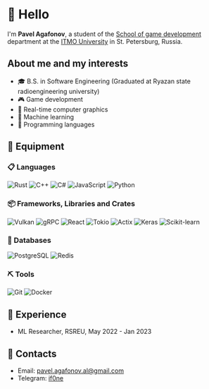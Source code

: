 # 👋 Hello

I'm **Pavel Agafonov**, a student of the [School of game development](https://itmo.games/) department at the [ITMO University](https://en.itmo.ru/en/) in St. Petersburg, Russia.

## About me and my interests

- 🎓 B.S. in Software Engineering (Graduated at Ryazan state radioengineering university)
- 🎮 Game development
- 🌋 Real-time computer graphics
- 🧠 Machine learning
- 📕 Programming languages

## 🎒 Equipment

### 📋 Languages

![Rust](https://img.shields.io/badge/Rust-caf0f8?logo=rust&style=for-the-badge&logoColor=black)
![C++](https://img.shields.io/badge/C++-ade8f4?logo=c%2B%2B&style=for-the-badge&logoColor=black)
![C#](https://img.shields.io/badge/C%23-90e0ef?&logo=csharp&style=for-the-badge&logoColor=black)
![JavaScript](https://img.shields.io/badge/JavaScript-48cae4?&logo=javascript&style=for-the-badge&logoColor=white)
![Python](https://img.shields.io/badge/python-00b4d8?&logo=python&style=for-the-badge&logoColor=white)

### 📦 Frameworks, Libraries and Crates

![Vulkan](https://img.shields.io/badge/Vulkan-9b2226?logo=vulkan&style=for-the-badge&logoColor=white)
![gRPC](https://img.shields.io/badge/gRPC-0a9396?logo=grpc&style=for-the-badge&logoColor=white)
![React](https://img.shields.io/badge/React-94d2bd?logo=React&style=for-the-badge&logoColor=black)
![Tokio](https://img.shields.io/badge/Tokio-e9d8a6?logo=Tokio&style=for-the-badge&logoColor=black)
![Actix](https://img.shields.io/badge/Actix-ee9b00?logo=ee9b00&style=for-the-badge&logoColor=white)
![Keras](https://img.shields.io/badge/Keras-ca6702?logo=keras&style=for-the-badge&logoColor=white)
![Scikit-learn](https://img.shields.io/badge/scikitlearn-bb3e03?logo=scikitlearn&style=for-the-badge&logoColor=white)

### 💾 Databases

![PostgreSQL](https://img.shields.io/badge/PostgreSQL-81b29a?logo=PostgreSQL&style=for-the-badge&logoColor=white)
![Redis](https://img.shields.io/badge/Redis-d62828?logo=Redis&style=for-the-badge&logoColor=white)

### ⛏️ Tools

![Git](https://img.shields.io/badge/git-eddea4?logo=git&style=for-the-badge&logoColor=black)
![Docker](https://img.shields.io/badge/Docker-0fa3b1?logo=Docker&style=for-the-badge&logoColor=white)

## 💼 Experience

- ML Researcher, RSREU, May 2022 - Jan 2023

## 📧 Contacts

- Email: pavel.agafonov.al@gmail.com
- Telegram: [if0ne](https://t.me/if0ne)
